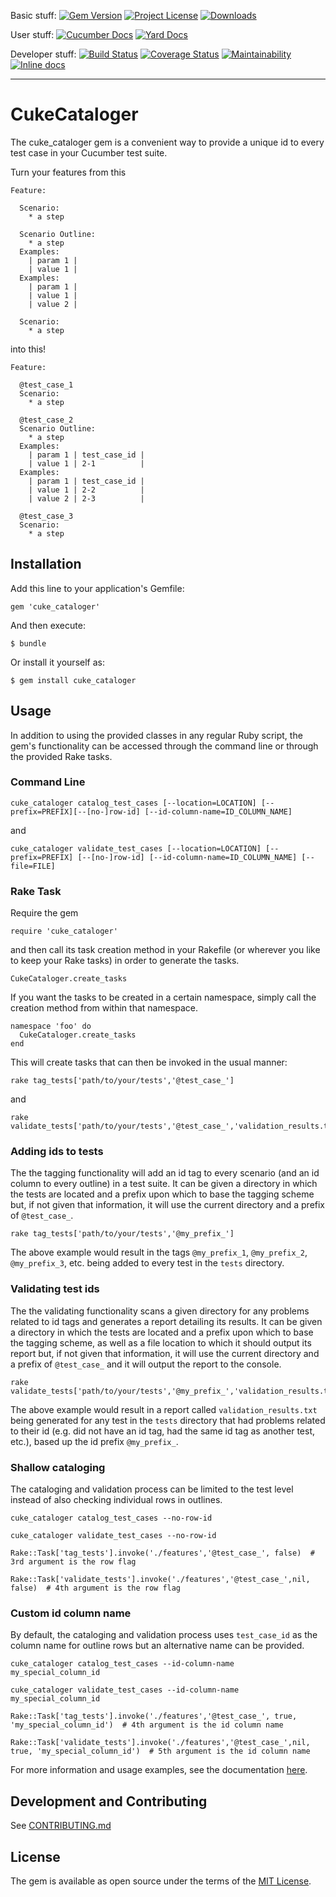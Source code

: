 Basic stuff:
[![Gem Version](https://badge.fury.io/rb/cuke_cataloger.svg)](https://rubygems.org/gems/cuke_cataloger)
[![Project License](https://img.shields.io/badge/license-MIT-blue.svg)](https://opensource.org/licenses/mit-license.php)
[![Downloads](https://img.shields.io/gem/dt/cuke_cataloger.svg)](https://rubygems.org/gems/cuke_cataloger)

User stuff:
[![Cucumber Docs](http://img.shields.io/badge/Documentation-Features-green.svg)](https://github.com/enkessler/cuke_cataloger/tree/master/testing/cucumber/features)
[![Yard Docs](http://img.shields.io/badge/Documentation-API-blue.svg)](https://www.rubydoc.info/gems/cuke_cataloger)

Developer stuff:
[![Build Status](https://github.com/enkessler/cuke_cataloger/actions/workflows/ci.yml/badge.svg?branch=master)](https://github.com/enkessler/cuke_cataloger/actions/workflows/ci.yml?query=branch%3Amaster)
[![Coverage Status](https://coveralls.io/repos/github/enkessler/cuke_cataloger/badge.svg?branch=master)](https://coveralls.io/github/enkessler/cuke_cataloger?branch=master)
[![Maintainability](https://api.codeclimate.com/v1/badges/662f0e7aa69bf9725515/maintainability)](https://codeclimate.com/github/enkessler/cuke_cataloger/maintainability)
[![Inline docs](http://inch-ci.org/github/enkessler/cuke_cataloger.svg?branch=master)](https://inch-ci.org/github/enkessler/cuke_cataloger)


---


# CukeCataloger


The cuke_cataloger gem is a convenient way to provide a unique id to every test case in your Cucumber test suite.

Turn your features from this

````
Feature:

  Scenario:
    * a step
    
  Scenario Outline:
    * a step
  Examples:
    | param 1 |
    | value 1 |
  Examples: 
    | param 1 |
    | value 1 |
    | value 2 |

  Scenario:
    * a step
````

into this!

````
Feature:

  @test_case_1
  Scenario:
    * a step
    
  @test_case_2
  Scenario Outline:
    * a step
  Examples:
    | param 1 | test_case_id |
    | value 1 | 2-1          |
  Examples: 
    | param 1 | test_case_id |
    | value 1 | 2-2          |
    | value 2 | 2-3          |

  @test_case_3
  Scenario:
    * a step
````


## Installation

Add this line to your application's Gemfile:

    gem 'cuke_cataloger'

And then execute:

    $ bundle

Or install it yourself as:

    $ gem install cuke_cataloger

## Usage

In addition to using the provided classes in any regular Ruby script, the gem's functionality can be accessed through the command line or through the provided Rake tasks.

### Command Line

    cuke_cataloger catalog_test_cases [--location=LOCATION] [--prefix=PREFIX][--[no-]row-id] [--id-column-name=ID_COLUMN_NAME]

and

    cuke_cataloger validate_test_cases [--location=LOCATION] [--prefix=PREFIX] [--[no-]row-id] [--id-column-name=ID_COLUMN_NAME] [--file=FILE]


### Rake Task

Require the gem

    require 'cuke_cataloger'

and then call its task creation method in your Rakefile (or wherever you like to keep your Rake tasks) in order to generate the tasks.

    CukeCataloger.create_tasks

If you want the tasks to be created in a certain namespace, simply call the creation method from within that namespace.

    namespace 'foo' do
      CukeCataloger.create_tasks
    end

This will create tasks that can then be invoked in the usual manner:

    rake tag_tests['path/to/your/tests','@test_case_']

and

    rake validate_tests['path/to/your/tests','@test_case_','validation_results.txt']
  
### Adding ids to tests

The the tagging functionality will add an id tag to every scenario (and an id column to every outline) in a test suite. It can be given a directory in which the tests are located and a prefix upon which to base the tagging scheme but, if not given that information, it will use the current directory and a prefix of `@test_case_`.

    rake tag_tests['path/to/your/tests','@my_prefix_']

The above example would result in the tags `@my_prefix_1`, `@my_prefix_2`, `@my_prefix_3`, etc. being added to every test in the `tests` directory.

### Validating test ids

The the validating functionality scans a given directory for any problems related to id tags and generates a report detailing its results. It can be given a directory in which the tests are located and a prefix upon which to base the tagging scheme, as well as a file location to which it should output its report but, if not given that information, it will use the current directory and a prefix of `@test_case_` and it will output the report to the console. 

    rake validate_tests['path/to/your/tests','@my_prefix_','validation_results.txt']

The above example would result in a report called `validation_results.txt` being generated for any test in the `tests` directory that had problems related to their id (e.g. did not have an id tag, had the same id tag as another test, etc.), based up the id prefix `@my_prefix_`.


### Shallow cataloging

The cataloging and validation process can be limited to the test level instead of also checking individual rows in outlines.

`cuke_cataloger catalog_test_cases --no-row-id`

`cuke_cataloger validate_test_cases --no-row-id`

`Rake::Task['tag_tests'].invoke('./features','@test_case_', false)  # 3rd argument is the row flag`

`Rake::Task['validate_tests'].invoke('./features','@test_case_',nil, false)  # 4th argument is the row flag`


### Custom id column name

By default, the cataloging and validation process uses `test_case_id` as the column name for outline rows but an alternative name can be provided.

`cuke_cataloger catalog_test_cases --id-column-name my_special_column_id`

`cuke_cataloger validate_test_cases --id-column-name my_special_column_id`

`Rake::Task['tag_tests'].invoke('./features','@test_case_', true, 'my_special_column_id')  # 4th argument is the id column name`

`Rake::Task['validate_tests'].invoke('./features','@test_case_',nil, true, 'my_special_column_id')  # 5th argument is the id column name`

For more information and usage examples, see the documentation [here](https://github.com/enkessler/cuke_cataloger/tree/master/testing/cucumber/features).

## Development and Contributing

See [CONTRIBUTING.md](https://github.com/enkessler/cuke_cataloger/blob/master/CONTRIBUTING.md)

## License

The gem is available as open source under the terms of the [MIT License](https://opensource.org/licenses/MIT).
